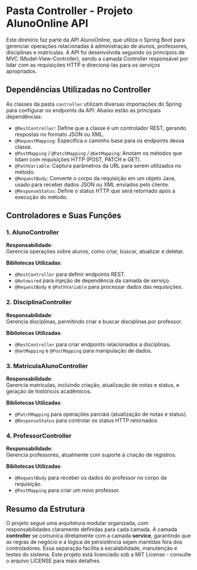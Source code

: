 # Pasta Controller - Projeto AlunoOnline API

Este diretório faz parte da API AlunoOnline, que utiliza o Spring Boot para gerenciar operações relacionadas à administração de alunos, professores, disciplinas e matrículas. A API foi desenvolvida seguindo os princípios de MVC (Model-View-Controller), sendo a camada Controller responsável por lidar com as requisições HTTP e direcioná-las para os serviços apropriados.

## Dependências Utilizadas no Controller

As classes da pasta `controller` utilizam diversas importações do Spring para configurar os endpoints da API. Abaixo estão as principais dependências:

- `@RestController`: Define que a classe é um controlador REST, gerando respostas no formato JSON ou XML.
- `@RequestMapping`: Especifica o caminho base para os endpoints dessa classe.
- `@PostMapping` / `@PatchMapping` / `@GetMapping`: Anotam os métodos que lidam com requisições HTTP (POST, PATCH e GET).
- `@PathVariable`: Captura parâmetros da URL para serem utilizados no método.
- `@RequestBody`: Converte o corpo da requisição em um objeto Java, usado para receber dados JSON ou XML enviados pelo cliente.
- `@ResponseStatus`: Define o status HTTP que será retornado após a execução do método.

## Controladores e Suas Funções

### 1. **AlunoController**

**Responsabilidade**:  
Gerencia operações sobre alunos, como criar, buscar, atualizar e deletar.

**Bibliotecas Utilizadas**:  
- `@RestController` para definir endpoints REST.
- `@Autowired` para injeção de dependência da camada de serviço.
- `@RequestBody` e `@PathVariable` para processar dados das requisições.

### 2. **DisciplinaController**

**Responsabilidade**:  
Gerencia disciplinas, permitindo criar e buscar disciplinas por professor.

**Bibliotecas Utilizadas**:  
- `@RestController` para criar endpoints relacionados a disciplinas.
- `@GetMapping` e `@PostMapping` para manipulação de dados.

### 3. **MatriculaAlunoController**

**Responsabilidade**:  
Gerencia matrículas, incluindo criação, atualização de notas e status, e geração de históricos acadêmicos.

**Bibliotecas Utilizadas**:  
- `@PatchMapping` para operações parciais (atualização de notas e status).
- `@ResponseStatus` para controlar os status HTTP retornados.

### 4. **ProfessorController**

**Responsabilidade**:  
Gerencia professores, atualmente com suporte à criação de registros.

**Bibliotecas Utilizadas**:  
- `@RequestBody` para receber os dados do professor no corpo da requisição.
- `@PostMapping` para criar um novo professor.

## Resumo da Estrutura

O projeto segue uma arquitetura modular organizada, com responsabilidades claramente definidas para cada camada. A camada **controller** se comunica diretamente com a camada **service**, garantindo que as regras de negócio e a lógica de persistência sejam mantidas fora dos controladores. Essa separação facilita a escalabilidade, manutenção e testes do sistema.
Este projeto está licenciado sob a MIT License - consulte o arquivo LICENSE para mais detalhes.
